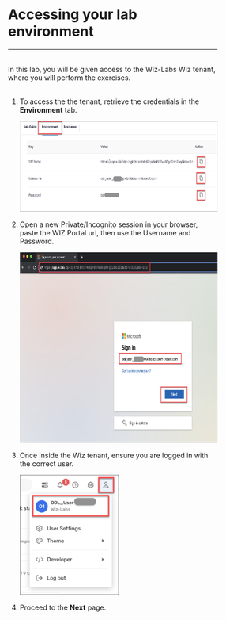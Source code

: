 <div style="margin-right: 50px; margin-left: 30px;">

# Accessing your lab environment
___
<br>
In this lab, you will be given access to the Wiz-Labs Wiz tenant, where you will perform the exercises. 
<br/>
<br>

1. To access the the tenant, retrieve the credentials in the **Environment** tab.

   <p align="left">
       <img width="600" height="183" img src="img/env_creds.png"/>
        </p>
        
1. Open a new Private/Incognito session in your browser, paste the WIZ Portal url, then use the Username and Password.

    <p align="left">
       <img width="600" height="384" img src="img/login.png"/>
        </p>
        
1. Once inside the Wiz tenant, ensure you are logged in with the correct user.

    <p align="left">
       <img width="200" height="242" img src="img/wiz_user.png"/>
        </p>

1. Proceed to the **Next** page.

</div>
